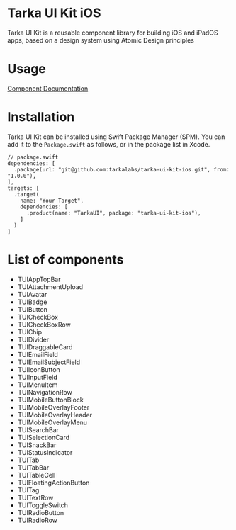 # Tarka UI Kit iOS
Tarka UI Kit is a reusable component library for building iOS and iPadOS apps, based on a design system using Atomic Design principles

# Usage
[Component Documentation](https://github.com/tarkalabs/tarka-ui-kit-ios/wiki/Components)

# Installation
Tarka UI Kit can be installed using Swift Package Manager (SPM). You can add it to the `Package.swift` as follows, or in the package list in Xcode.

```
// package.swift
dependencies: [
  .package(url: "git@github.com:tarkalabs/tarka-ui-kit-ios.git", from: "1.0.0"),
],
targets: [
  .target(
    name: "Your Target",
    dependencies: [
      .product(name: "TarkaUI", package: "tarka-ui-kit-ios"),
    ]
  )
]
```

# List of components
- TUIAppTopBar
- TUIAttachmentUpload
- TUIAvatar
- TUIBadge
- TUIButton
- TUICheckBox
- TUICheckBoxRow
- TUIChip
- TUIDivider
- TUIDraggableCard
- TUIEmailField
- TUIEmailSubjectField
- TUIIconButton
- TUIInputField
- TUIMenuItem
- TUINavigationRow
- TUIMobileButtonBlock
- TUIMobileOverlayFooter
- TUIMobileOverlayHeader
- TUIMobileOverlayMenu
- TUISearchBar
- TUISelectionCard
- TUISnackBar
- TUIStatusIndicator
- TUITab 
- TUITabBar
- TUITableCell
- TUIFloatingActionButton
- TUITag
- TUITextRow
- TUIToggleSwitch
- TUIRadioButton
- TUIRadioRow
  
